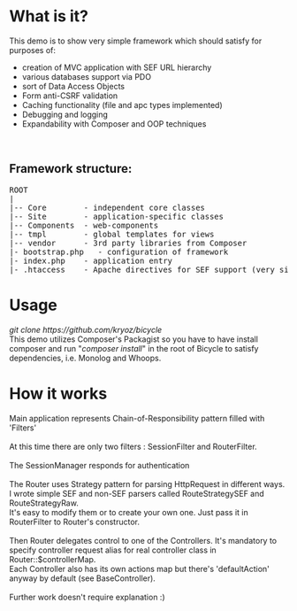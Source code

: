 <h1>What is it?</h1>
This demo is to show very simple framework which should satisfy for purposes of:
<ul>
<li>creation of MVC application with SEF URL hierarchy</li>
<li>various databases support via PDO</li>
<li>sort of Data Access Objects</li>
<li>Form anti-CSRF validation</li>
<li>Caching functionality (file and apc types implemented)</li>
<li>Debugging and logging</li>
<li>Expandability with Composer and OOP techniques</li>
</ul>

<br>
<h2>Framework structure:</h2>
<pre>
ROOT
|
|-- Core        - independent core classes
|-- Site        - application-specific classes
|-- Components  - web-components
|-- tmpl        - global templates for views
|-- vendor      - 3rd party libraries from Composer
|- bootstrap.php   - configuration of framework
|- index.php    - application entry
|- .htaccess    - Apache directives for SEF support (very simple and easily can be rewritten for nginx)
</pre>

<h1>Usage</h1>
<i>git clone https://github.com/kryoz/bicycle</i><br>
This demo utilizes Composer's Packagist so you have to have install composer and run "<i>composer install</i>"
in the root of Bicycle to satisfy dependencies, i.e. Monolog and Whoops.

<h1>How it works</h1>
Main application represents Chain-of-Responsibility pattern filled with 'Filters'<br><br>
At this time there are only two filters : SessionFilter and RouterFilter. <br><br>
The SessionManager responds for authentication<br><br>
The Router uses Strategy pattern for parsing HttpRequest in different ways.<br>
I wrote simple SEF and non-SEF parsers called RouteStrategySEF and RouteStrategyRaw.<br>
It's easy to modify them or to create your own one. Just pass it in RouterFilter to Router's constructor.<br><br>
Then Router delegates control to one of the Controllers. It's mandatory to specify controller request alias for real controller class in Router::$controllerMap.<br>
Each Controller also has its own actions map but there's 'defaultAction' anyway by default (see BaseController).<br><br>
Further work doesn't require explanation :)
